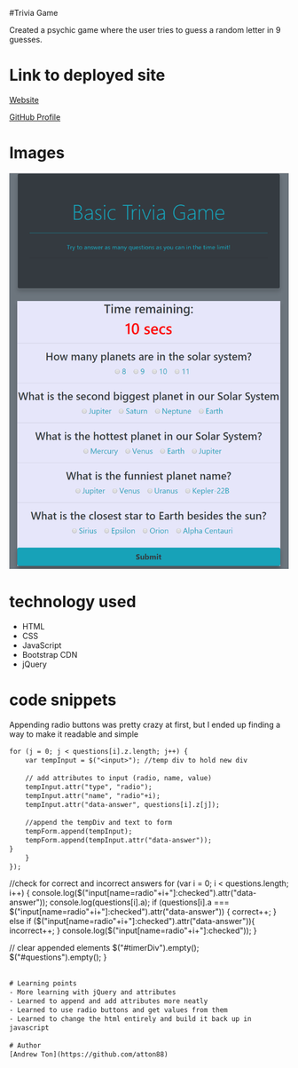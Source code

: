 #Trivia Game


Created a psychic game where the user tries to guess a random letter in 9 guesses.

# Link to deployed site


[Website](https://atton88.github.io/Trivia-Game/)

[GitHub Profile](https://github.com/atton88)

# Images

![About Me](\assets\images\1.PNG)

# technology used

- HTML
- CSS
- JavaScript
- Bootstrap CDN
- jQuery


# code snippets

Appending radio buttons was pretty crazy at first, but I ended up finding a way to make it readable and simple
```
for (j = 0; j < questions[i].z.length; j++) {
    var tempInput = $("<input>"); //temp div to hold new div

    // add attributes to input (radio, name, value)
    tempInput.attr("type", "radio");
    tempInput.attr("name", "radio"+i);  
    tempInput.attr("data-answer", questions[i].z[j]);
    
    //append the tempDiv and text to form
    tempForm.append(tempInput);
    tempForm.append(tempInput.attr("data-answer"));
}
    }
});
```
//check for correct and incorrect answers
for (var i = 0; i < questions.length; i++) {
    console.log($("input[name=radio"+i+"]:checked").attr("data-answer"));
    console.log(questions[i].a);
    if (questions[i].a === $("input[name=radio"+i+"]:checked").attr("data-answer")) {
        correct++;
    }
    else if ($("input[name=radio"+i+"]:checked").attr("data-answer")){
        incorrect++;
    }
    console.log($("input[name=radio"+i+"]:checked"));
        }

// clear appended elements
$("#timerDiv").empty();
$("#questions").empty();
    }
```

# Learning points
- More learning with jQuery and attributes
- Learned to append and add attributes more neatly
- Learned to use radio buttons and get values from them
- Learned to change the html entirely and build it back up in javascript

# Author 
[Andrew Ton](https://github.com/atton88)